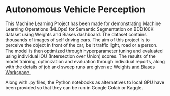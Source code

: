 # Autonomous Vehicle Perception

This Machine Learning Project has been made for demonstrating Machine Learning Operations (MLOps) for Semantic Segmentation on BDD100K dataset using Weights and Biases dashboard. The dataset contains thousands of images of self driving cars. The aim of this project is to perceive the object in front of the car, be it traffic light, road or a person. The model is then optimized through hyperparameter tuning and evaluated using individual IOU (Intersection over Union) scores. The results of the model training, optimization and evaluation through individual reports, along with the details of job and sweep runs are given at: [Weights and Biases Workspace.](https://wandb.ai/semaljohari80/mlops-course-001?nw=nwusersemaljohari80)

Along with .py files, the Python notebooks as alternatives to local GPU have been provided so that they can be run in Google Colab or Kaggle.
